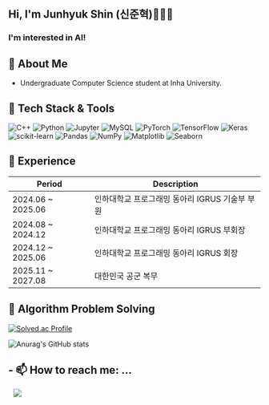 ## Hi, I'm Junhyuk Shin (신준혁)👋🇰🇷

### I'm interested in AI!
<!--
**ldrugsnw/ldrugsnw** is a ✨ _special_ ✨ repository because its `README.md` (this file) appears on your GitHub profile.

Here are some ideas to get you started:

- 🔭 I’m currently working on ...
- 🌱 I’m currently learning ...
- 👯 I’m looking to collaborate on ...
- 🤔 I’m looking for help with ...
- 💬 Ask me about ...
- 📫 How to reach me: ...
- 😄 Pronouns: ...
- ⚡ Fun fact: ...
-->

## 👋 About Me

- Undergraduate Computer Science student at Inha University.

## 🚀 Tech Stack & Tools

![C++](https://img.shields.io/badge/C++-00599C.svg?&style=for-the-badge&logo=cplusplus&logoColor=white)
![Python](https://img.shields.io/badge/Python-3776AB.svg?&style=for-the-badge&logo=python&logoColor=white)
![Jupyter](https://img.shields.io/badge/Jupyter-F37626.svg?&style=for-the-badge&logo=jupyter&logoColor=white)
![MySQL](https://img.shields.io/badge/MySQL-4479A1.svg?&style=for-the-badge&logo=mysql&logoColor=white)
![PyTorch](https://img.shields.io/badge/PyTorch-EE4C2C.svg?&style=for-the-badge&logo=pytorch&logoColor=white)
![TensorFlow](https://img.shields.io/badge/TensorFlow-FF6F00.svg?&style=for-the-badge&logo=tensorflow&logoColor=white)
![Keras](https://img.shields.io/badge/Keras-D00000.svg?&style=for-the-badge&logo=keras&logoColor=white)
![scikit-learn](https://img.shields.io/badge/scikit--learn-F7931E.svg?&style=for-the-badge&logo=scikit-learn&logoColor=white)
![Pandas](https://img.shields.io/badge/Pandas-150458.svg?&style=for-the-badge&logo=pandas&logoColor=white)
![NumPy](https://img.shields.io/badge/NumPy-013243.svg?&style=for-the-badge&logo=numpy&logoColor=white)
![Matplotlib](https://img.shields.io/badge/Matplotlib-11557C.svg?&style=for-the-badge&logo=matplotlib&logoColor=white)
![Seaborn](https://img.shields.io/badge/Seaborn-3776AB.svg?&style=for-the-badge&logo=seaborn&logoColor=white)




## 🧭 Experience
|Period|Description|
|---|---|
|2024.06 ~ 2025.06 |인하대학교 프로그래밍 동아리 IGRUS 기술부 부원|
|2024.08 ~ 2024.12 |인하대학교 프로그래밍 동아리 IGRUS 부회장|
|2024.12 ~ 2025.06 |인하대학교 프로그래밍 동아리 IGRUS 회장|
|2025.11 ~ 2027.08 |대한민국 공군 복무|



## 🧩 Algorithm Problem Solving
[![Solved.ac Profile](http://mazassumnida.wtf/api/v2/generate_badge?boj=ldrugsnw)](https://solved.ac/ldrugsnw/)

![Anurag's GitHub stats](https://github-readme-stats.vercel.app/api?username=ldrugsnw&show_icons=true&theme=tokyonight)



## - 📫 How to reach me: ...
<a href="https://instagram.com/ldrugsnw">
    <img 
        src="http://img.shields.io/badge/-Instagram-pink?style=flat&logo=Instagram&link=https://instagram.com/ldrugsnw/"
        style="height : auto; margin-left : 10px; margin-right : 10px;"/>
</a>
